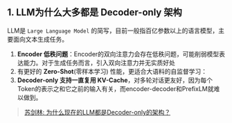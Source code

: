 

## 1. LLM为什么大多都是 Decoder-only 架构

LLM是 `Large Language Model` 的简写，目前一般指百亿参数以上的语言模型，主要面向文本生成任务。

1. **Encoder 低秩问题**：Encoder的双向注意力会存在低秩问题，可能削弱模型表达能力。对于生成任务而言，引入双向注意力并无实质好处
2. 有更好的 **Zero-Shot**(零样本学习) 性能，更适合大语料的自监督学习：
3. **Decoder-only 支持一直复用 KV-Cache**，对多轮对话更友好，因为每个Token的表示之和它之前的输入有关，而encoder-decoder和PrefixLM就难以做到。

> [苏剑林: 为什么现在的LLM都是Decoder-only的架构？](https://kexue.fm/archives/9529)